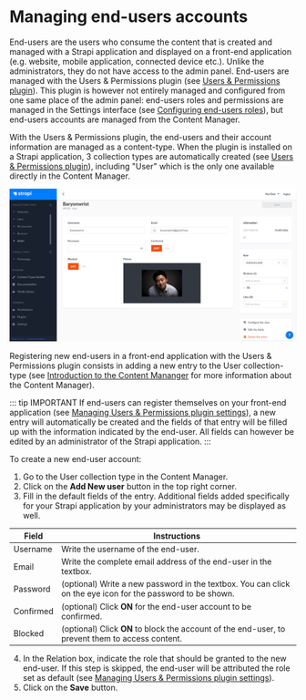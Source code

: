 # Managing end-users accounts

End-users are the users who consume the content that is created and managed with a Strapi application and displayed on a front-end application (e.g. website, mobile application, connected device etc.). Unlike the administrators, they do not have access to the admin panel. End-users are managed with the Users & Permissions plugin (see [Users & Permissions plugin](../plugins/strapi-plugins.md#users-permissions-plugin)). This plugin is however not entirely managed and configured from one same place of the admin panel: end-users roles and permissions are managed in the Settings interface (see [Configuring end-users roles](../users-roles-permissions/configuring-end-users-roles.md)), but end-users accounts are managed from the Content Manager.

With the Users & Permissions plugin, the end-users and their account information are managed as a content-type. When the plugin is installed on a Strapi application, 3 collection types are automatically created (see [Users & Permissions plugin](../plugins/strapi-plugins.md#users-permissions-plugin)), including "User" which is the only one available directly in the Content Manager.

![Managing end-users via the Content Manager](../assets/users-permissions/end-user_content-manager.png)

Registering new end-users in a front-end application with the Users & Permissions plugin consists in adding a new entry to the User collection-type (see [Introduction to the Content Mananger](../content-manager/introduction-to-content-manager.md) for more information about the Content Manager).

::: tip IMPORTANT
If end-users can register themselves on your front-end application (see [Managing Users & Permissions plugin settings](../settings/configuring-users-permissions-plugin-settings.md)), a new entry will automatically be created and the fields of that entry will be filled up with the information indicated by the end-user. All fields can however be edited by an administrator of the Strapi application.
:::

To create a new end-user account:

1. Go to the User collection type in the Content Manager.
2. Click on the **Add New user** button in the top right corner.
3. Fill in the default fields of the entry. Additional fields added specifically for your Strapi application by your administrators may be displayed as well.

| Field     | Instructions                                                                                                |
| --------- | ----------------------------------------------------------------------------------------------------------- |
| Username  | Write the username of the end-user.                                                                         |
| Email     | Write the complete email address of the end-user in the textbox.                                            |
| Password  | (optional) Write a new password in the textbox. You can click on the eye icon for the password to be shown. |
| Confirmed | (optional) Click **ON** for the end-user account to be confirmed.                                           |
| Blocked   | (optional) Click **ON** to block the account of the end-user, to prevent them to access content.            |

4. In the Relation box, indicate the role that should be granted to the new end-user. If this step is skipped, the end-user will be attributed the role set as default (see [Managing Users & Permissions plugin settings](../settings/configuring-users-permissions-plugin-settings.md)).
5. Click on the **Save** button.
